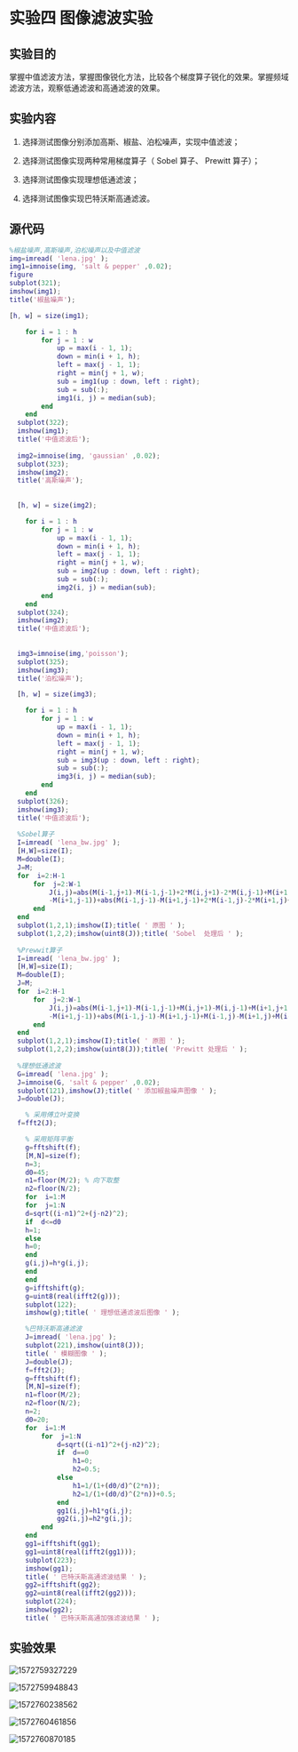 # 实验四	图像滤波实验

## 实验目的

掌握中值滤波方法，掌握图像锐化方法，比较各个梯度算子锐化的效果。掌握频域滤波方法，观察低通滤波和高通滤波的效果。

## 实验内容

1. 选择测试图像分别添加高斯、椒盐、泊松噪声，实现中值滤波； 

2. 选择测试图像实现两种常用梯度算子（ Sobel 算子、 Prewitt 算子）； 

3. 选择测试图像实现理想低通滤波； 

4. 选择测试图像实现巴特沃斯高通滤波。

## 源代码

```matlab
%椒盐噪声,高斯噪声,泊松噪声以及中值滤波
img=imread( 'lena.jpg' ); 
img1=imnoise(img, 'salt & pepper' ,0.02);
figure
subplot(321);
imshow(img1);
title('椒盐噪声');

[h, w] = size(img1);

    for i = 1 : h
        for j = 1 : w
            up = max(i - 1, 1);
            down = min(i + 1, h);
            left = max(j - 1, 1);
            right = min(j + 1, w);
            sub = img1(up : down, left : right);
            sub = sub(:);
            img1(i, j) = median(sub);
        end
    end
  subplot(322);
  imshow(img1);
  title('中值滤波后');
  
  img2=imnoise(img, 'gaussian' ,0.02);
  subplot(323);
  imshow(img2);
  title('高斯噪声');
  
  
  [h, w] = size(img2);

    for i = 1 : h
        for j = 1 : w
            up = max(i - 1, 1);
            down = min(i + 1, h);
            left = max(j - 1, 1);
            right = min(j + 1, w);
            sub = img2(up : down, left : right);
            sub = sub(:);
            img2(i, j) = median(sub);
        end
    end
  subplot(324);
  imshow(img2);
  title('中值滤波后');
  
 
  img3=imnoise(img,'poisson');
  subplot(325);
  imshow(img3);
  title('泊松噪声');

  [h, w] = size(img3);

    for i = 1 : h
        for j = 1 : w
            up = max(i - 1, 1);
            down = min(i + 1, h);
            left = max(j - 1, 1);
            right = min(j + 1, w);
            sub = img3(up : down, left : right);
            sub = sub(:);
            img3(i, j) = median(sub);
        end
    end
  subplot(326);
  imshow(img3);
  title('中值滤波后');
  
  %Sobel算子
  I=imread( 'lena_bw.jpg' ); 
  [H,W]=size(I); 
  M=double(I);
  J=M;
  for  i=2:H-1 
      for  j=2:W-1 
          J(i,j)=abs(M(i-1,j+1)-M(i-1,j-1)+2*M(i,j+1)-2*M(i,j-1)+M(i+1,j+1)
          -M(i+1,j-1))+abs(M(i-1,j-1)-M(i+1,j-1)+2*M(i-1,j)-2*M(i+1,j)+M(i-1,j+1)-M(i+1,j+1)); 
      end 
  end 
  subplot(1,2,1);imshow(I);title( ' 原图 ' ); 
  subplot(1,2,2);imshow(uint8(J));title( 'Sobel  处理后 ' ); 
  
  %Prewwit算子
  I=imread( 'lena_bw.jpg' ); 
  [H,W]=size(I); 
  M=double(I);
  J=M;
  for  i=2:H-1 
      for  j=2:W-1 
          J(i,j)=abs(M(i-1,j+1)-M(i-1,j-1)+M(i,j+1)-M(i,j-1)+M(i+1,j+1)
          -M(i+1,j-1))+abs(M(i-1,j-1)-M(i+1,j-1)+M(i-1,j)-M(i+1,j)+M(i-1,j+1)-M(i+1,j+1)); 
      end
  end
  subplot(1,2,1);imshow(I);title( ' 原图 ' ); 
  subplot(1,2,2);imshow(uint8(J));title( 'Prewitt 处理后 ' ); 
  
  %理想低通滤波
  G=imread( 'lena.jpg' );
  J=imnoise(G, 'salt & pepper' ,0.02);
  subplot(121),imshow(J);title( ' 添加椒盐噪声图像 ' );
  J=double(J);

    % 采用傅立叶变换
  f=fft2(J);

    % 采用矩阵平衡
    g=fftshift(f);
    [M,N]=size(f);
    n=3;
    d0=45;
    n1=floor(M/2); % 向下取整
    n2=floor(N/2);
    for  i=1:M
    for  j=1:N
    d=sqrt((i-n1)^2+(j-n2)^2);
    if  d<=d0
    h=1;
    else
    h=0;
    end
    g(i,j)=h*g(i,j);
    end
    end
    g=ifftshift(g);
    g=uint8(real(ifft2(g)));
    subplot(122);
    imshow(g);title( ' 理想低通滤波后图像 ' );

	%巴特沃斯高通滤波	
    J=imread( 'lena.jpg' );
    subplot(221),imshow(uint8(J));
    title( ' 模糊图像 ' );
    J=double(J);
    f=fft2(J);
    g=fftshift(f);
    [M,N]=size(f);
    n1=floor(M/2);
    n2=floor(N/2);
    n=2;
    d0=20;
    for  i=1:M
        for  j=1:N
            d=sqrt((i-n1)^2+(j-n2)^2);
            if  d==0
                h1=0;
                h2=0.5;
            else
                h1=1/(1+(d0/d)^(2*n));
                h2=1/(1+(d0/d)^(2*n))+0.5;
            end
            gg1(i,j)=h1*g(i,j);
            gg2(i,j)=h2*g(i,j);
        end
    end
    gg1=ifftshift(gg1);
    gg1=uint8(real(ifft2(gg1)));
    subplot(223);
    imshow(gg1);
    title( ' 巴特沃斯高通滤波结果 ' );
    gg2=ifftshift(gg2);
    gg2=uint8(real(ifft2(gg2)));
    subplot(224);
    imshow(gg2);
    title( ' 巴特沃斯高通加强滤波结果 ' );
```



## 实验效果

![1572759327229](C:%5CUsers%5CChenhui%5CAppData%5CRoaming%5CTypora%5Ctypora-user-images%5C1572759327229.png)

![1572759948843](C:%5CUsers%5CChenhui%5CAppData%5CRoaming%5CTypora%5Ctypora-user-images%5C1572759948843.png)

![1572760238562](C:%5CUsers%5CChenhui%5CAppData%5CRoaming%5CTypora%5Ctypora-user-images%5C1572760238562.png)

![1572760461856](C:%5CUsers%5CChenhui%5CAppData%5CRoaming%5CTypora%5Ctypora-user-images%5C1572760461856.png)

![1572760870185](C:%5CUsers%5CChenhui%5CAppData%5CRoaming%5CTypora%5Ctypora-user-images%5C1572760870185.png)
